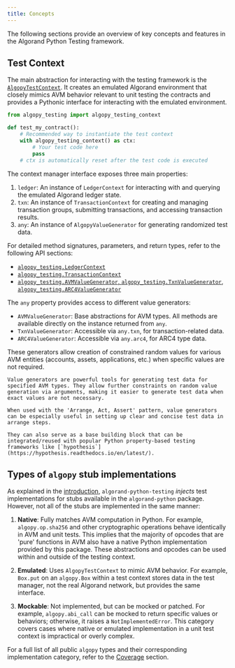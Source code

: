 ```yaml
---
title: Concepts
---
```


The following sections provide an overview of key concepts and features in the Algorand Python Testing framework.

## Test Context

The main abstraction for interacting with the testing framework is the [`AlgopyTestContext`](../api-context#algopy_testing.AlgopyTestContext). It creates an emulated Algorand environment that closely mimics AVM behavior relevant to unit testing the contracts and provides a Pythonic interface for interacting with the emulated environment.

```python
from algopy_testing import algopy_testing_context

def test_my_contract():
    # Recommended way to instantiate the test context
    with algopy_testing_context() as ctx:
        # Your test code here
        pass
    # ctx is automatically reset after the test code is executed
```

The context manager interface exposes three main properties:

1. `ledger`: An instance of `LedgerContext` for interacting with and querying the emulated Algorand ledger state.
2. `txn`: An instance of `TransactionContext` for creating and managing transaction groups, submitting transactions, and accessing transaction results.
3. `any`: An instance of `AlgopyValueGenerator` for generating randomized test data.

For detailed method signatures, parameters, and return types, refer to the following API sections:

- [`algopy_testing.LedgerContext`](../api)
- [`algopy_testing.TransactionContext`](../api)
- [`algopy_testing.AVMValueGenerator`, `algopy_testing.TxnValueGenerator`, `algopy_testing.ARC4ValueGenerator`](../api)

The `any` property provides access to different value generators:

- `AVMValueGenerator`: Base abstractions for AVM types. All methods are available directly on the instance returned from `any`.
- `TxnValueGenerator`: Accessible via `any.txn`, for transaction-related data.
- `ARC4ValueGenerator`: Accessible via `any.arc4`, for ARC4 type data.

These generators allow creation of constrained random values for various AVM entities (accounts, assets, applications, etc.) when specific values are not required.

```{hint}
Value generators are powerful tools for generating test data for specified AVM types. They allow further constraints on random value generation via arguments, making it easier to generate test data when exact values are not necessary.

When used with the 'Arrange, Act, Assert' pattern, value generators can be especially useful in setting up clear and concise test data in arrange steps.

They can also serve as a base building block that can be integrated/reused with popular Python property-based testing frameworks like [`hypothesis`](https://hypothesis.readthedocs.io/en/latest/).
```

## Types of `algopy` stub implementations

As explained in the [introduction](index), `algorand-python-testing` _injects_ test implementations for stubs available in the `algorand-python` package. However, not all of the stubs are implemented in the same manner:

1. **Native**: Fully matches AVM computation in Python. For example, `algopy.op.sha256` and other cryptographic operations behave identically in AVM and unit tests. This implies that the majority of opcodes that are 'pure' functions in AVM also have a native Python implementation provided by this package. These abstractions and opcodes can be used within and outside of the testing context.

2. **Emulated**: Uses `AlgopyTestContext` to mimic AVM behavior. For example, `Box.put` on an `algopy.Box` within a test context stores data in the test manager, not the real Algorand network, but provides the same interface.

3. **Mockable**: Not implemented, but can be mocked or patched. For example, `algopy.abi_call` can be mocked to return specific values or behaviors; otherwise, it raises a `NotImplementedError`. This category covers cases where native or emulated implementation in a unit test context is impractical or overly complex.

For a full list of all public `algopy` types and their corresponding implementation category, refer to the [Coverage](coverage) section.

```

```
